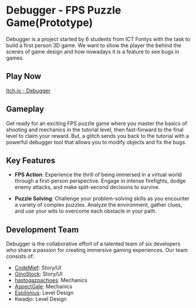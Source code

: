 # Debugger - FPS Puzzle Game(Prototype)
Debugger is a project started by 6 students from ICT Fontys with the task to build a first person 3D game. We want to show the player the behind the scenes of game design and how nowadays it is a feature to see bugs in games.

## Play Now
[Itch.io - Debugger](https://fontys-gdt.itch.io/debugger)


## Gameplay

Get ready for an exciting FPS puzzle game where you master the basics of shooting and mechanics in the tutorial level, then fast-forward to the final level to claim your reward. But, a glitch sends you back to the tutorial with a powerful debugger tool that allows you to modify objects and fix the bugs.

## Key Features

- **FPS Action**: Experience the thrill of being immersed in a virtual world through a first-person perspective. Engage in intense firefights, dodge enemy attacks, and make split-second decisions to survive.

- **Puzzle Solving**: Challenge your problem-solving skills as you encounter a variety of complex puzzles. Analyze the environment, gather clues, and use your wits to overcome each obstacle in your path.

## Development Team

Debugger is the collaborative effort of a talented team of six developers who share a passion for creating immersive gaming experiences. Our team consists of:

- [CodeMief](https://codemief.itch.io): Story/UI 
- [GinoStock](https://ginostock.itch.io): Story/UI
- [hastogazpachoes](https://hastogazpachoes.itch.io): Mechanics
- [AspectGale](https://aspectgale.itch.io): Mechanics
- [Espilonius](https://espilonius.itch.io): Level Design
- Kwadjo: Level Design


